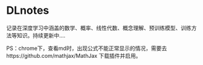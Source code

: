 # DLnotes
记录在深度学习中涵盖的数学、概率、线性代数、概念理解、预训练模型、训练方法等知识。持续更新中....

PS：chrome下，查看md时，出现公式不能正常显示的情况，需要去https://github.com/mathjax/MathJax 下载插件并启用。
